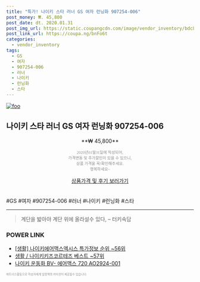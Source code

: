 ```yaml
--- 
title: "특가! 나이키 스타 러너 GS 여자 런닝화 907254-006" 
post_money: ₩. 45,800 
post_date: dt. 2020.01.31 
post_img_url: https://static.coupangcdn.com/image/vendor_inventory/bdc8/4c3fa9dc2c020881b51fdbcc89cffa73b13f239d8a794f1c95a73d2017a0.jpg 
post_link_url: https://coupa.ng/bnFo6t 
categories: 
  - vendor_inventory 
tags: 
  - GS 
  - 여자 
  - 907254-006 
  - 러너 
  - 나이키 
  - 런닝화 
  - 스타 
--- 
```

[![foo](https://static.coupangcdn.com/image/vendor_inventory/bdc8/4c3fa9dc2c020881b51fdbcc89cffa73b13f239d8a794f1c95a73d2017a0.jpg)](https://coupa.ng/bnFo6t) 

## 나이키 스타 러너 GS 여자 런닝화 907254-006 
<p style="text-align: center;">**₩ 45,800**</p> 
<p style="text-align: center;"><span style="color: #898c8f; font-family: Georgia,Times,serif; font-size: 0.75em;">2020년01월31일에 작성되어, <br>가격변동 및 추가할인이 있을 수 있으니,<br> 상품 가격을 꼭!확인해주세요.<br>행복하세요~</span> 
</p>	 
<div markdown="0" style="text-align: center;"><a href="https://coupa.ng/bnFo6t" class="btn btn--success">상품가격 및 후기 보러가기</a></div> 
<br><br> 
  #GS #여자 #907254-006 #러너 #나이키 #런닝화 #스타 
<hr> 

> 계단을 밟아야 계단 위에 올라설수 있다, – 터키속담 


### POWER LINK

* <a href="https://blog.naver.com/sakai111/221778534098" target="_blank"> [생활] 나이키에어맥스엑시스 특가정보 순위 ~56위</a>
* <a href="https://blog.naver.com/santokki14/221783757107" target="_blank">생활 / 나이키키즈코르테즈 베스트 ~57위</a>
* <a href="https://blog.naver.com/fasyy4321/221786834110" target="_blank">나이키 운동화 BV- 에어맥스 720 AO2924-001</a>

<span style="color: #898c8f; font-family: Georgia,Times,serif; font-size: 0.55em;">파트너스활동으로 작성자에게 일정액의 커미션이 제공될수 있습니다.</span> 
